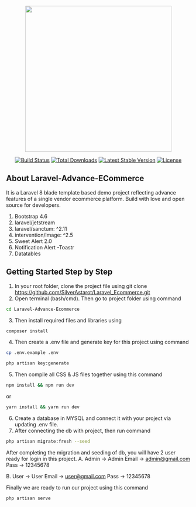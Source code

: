 <p align="center"><a href="https://laravel.com" target="_blank"><img src="https://raw.githubusercontent.com/laravel/art/master/logo-lockup/5%20SVG/2%20CMYK/1%20Full%20Color/laravel-logolockup-cmyk-red.svg" width="400"></a></p>

<p align="center">
<a href="https://travis-ci.org/laravel/framework"><img src="https://travis-ci.org/laravel/framework.svg" alt="Build Status"></a>
<a href="https://packagist.org/packages/laravel/framework"><img src="https://img.shields.io/packagist/dt/laravel/framework" alt="Total Downloads"></a>
<a href="https://packagist.org/packages/laravel/framework"><img src="https://img.shields.io/packagist/v/laravel/framework" alt="Latest Stable Version"></a>
<a href="https://packagist.org/packages/laravel/framework"><img src="https://img.shields.io/packagist/l/laravel/framework" alt="License"></a>
</p>

## About Laravel-Advance-ECommerce
It is a Laravel 8 blade template based demo project reflecting advance features of a single vendor ecommerce platform. Build with love and open source for developers. 

1. Bootstrap 4.6
2. laravel/jetstream 
3. laravel/sanctum: ^2.11 
4. intervention/image: ^2.5
5. Sweet Alert 2.0
6. Notification Alert -Toastr
7. Datatables

## Getting Started Step by Step
1. In your root folder, clone the project file using git clone https://github.com/SilverAstarot/Laravel_Ecommerce.git
2. Open terminal (bash/cmd). Then go to project folder using command

```sh
cd Laravel-Advance-Ecommerce
```

3. Then install required files and libraries using 

```sh
composer install
```

4. Then create a .env file and generate key for this project using command 

```sh
cp .env.example .env

php artisan key:generate
```

5. Then compile all CSS & JS files together using this command

```sh
npm install && npm run dev
```

or

```sh
yarn install && yarn run dev
```
6. Create a database in MYSQL and connect it with your project via updating .env file.
7. After connecting the db with project, then run command 

```sh
php artisan migrate:fresh --seed
```

After completing the migration and seeding of db, you will have 2 user ready for login in this project. 
A.  Admin -> Admin
    Email -> admin@gmail.com
    Pass -> 12345678

B.  User -> User
    Email -> user@gmail.com
    Pass -> 12345678

Finally we are ready to run our project using this command 

```sh
php artisan serve
```
